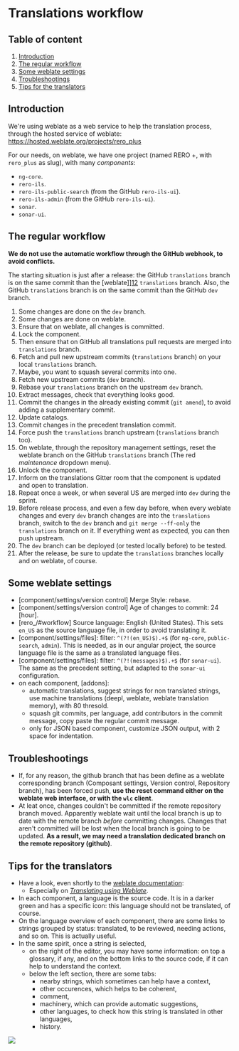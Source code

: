 # Translations workflow

## Table of content

1. [Introduction][6]
1. [The regular workflow][3]
1. [Some weblate settings][5]
1. [Troubleshootings][11]
1. [Tips for the translators][8] 

## Introduction

We're using weblate as a web service to help the translation process, through
the hosted service of weblate: https://hosted.weblate.org/projects/rero_plus

For our needs, on weblate, we have one project (named RERO +, with `rero_plus`
as slug), with many *components*:

- `ng-core`.
- `rero-ils`.
- `rero-ils-public-search` (from the GitHub `rero-ils-ui`).
- `rero-ils-admin` (from the GitHub `rero-ils-ui`).
- `sonar`.
- `sonar-ui`.

## The regular workflow

**We do not use the automatic workflow through the GitHub webhook, to avoid
conflicts.**

The starting situation is just after a release: the GitHub `translations` branch
is on the same commit than the [weblate]][12] `translations` branch. Also, the
GitHub `translations` branch is on the same commit than the GitHub `dev`
branch.

1. Some changes are done on the `dev` branch.
1. Some changes are done on weblate.
1. Ensure that on weblate, all changes is committed.
1. Lock the component.
1. Then ensure that on GitHub all translations pull requests are merged into
   `translations` branch.
1. Fetch and pull new upstream commits (`translations` branch) on your local
   `translations` branch.
1. Maybe, you want to squash several commits into one.
1. Fetch new upstream commits (`dev` branch).
1. Rebase your `translations` branch on the upstream `dev` branch.
1. Extract messages, check that everything looks good.
1. Commit the changes in the already existing commit (`git amend`), to avoid
   adding a supplementary commit.
1. Update catalogs.
1. Commit changes in the precedent translation commit.
1. Force push the `translations` branch upstream (`translations` branch too).
1. On weblate, through the repository management settings, reset the weblate
   branch on the GitHub `translations` branch (The red *maintenance* dropdown
   menu).
1. Unlock the component.
1. Inform on the translations Gitter room that the component is updated and
   open to translation.
1. Repeat once a week, or when several US are merged into `dev` during the
   sprint.
1. Before release process, and even a few day before, when every weblate
   changes and every `dev` branch changes are into the `translations` branch,
   switch to the `dev` branch and `git merge --ff-only` the `translations`
   branch on it. If everything went as expected, you can then push upstream.
1. The `dev` branch can be deployed (or tested locally before) to be tested.
1. After the release, be sure to update the `translations` branches locally and
   on weblate, of course.

## Some weblate settings

- [component/settings/version control] Merge Style: rebase.
- [component/settings/version control] Age of changes to commit: 24 [hour].
- [rero_/#workflow] Source language: English (United States). This sets `en_US`
  as the source language file, in order to avoid translating it.
- [component/settings/files]: filter: `^(?!(en_US)$).+$` (for `ng-core`,
  `public-search`, `admin`). This is needed, as in our angular project, the
  source language file is the same as a translated language files.
- [component/settings/files]: filter: `^(?!(messages)$).+$` (for `sonar-ui`).
  The same as the precedent setting, but adapted to the `sonar-ui`
  configuration.
- on each component, [addons]:
    - automatic translations, suggest strings for non translated strings, use
      machine translations (deepl, weblate, weblate translation memory), with
      80 thresold.
    - squash git commits, per language, add contributors in the commit message,
      copy paste the regular commit message.
    - only for JSON based component, customize JSON output, with 2 space for
      indentation.

## Troubleshootings

- If, for any reason, the github branch that has been define as a weblate
  corresponding branch (Composant settings, Version control, Repository
  branch), has been forced push, **use the reset command either on the weblate
  web interface, or with the `wlc` client**.
- At leat once, changes couldn't be committed if the remote repository branch
  moved. Apparently weblate wait until the local branch is up to date with the
  remote branch *before* committing changes. Changes that aren't committed will
  be lost when the local branch is going to be updated. **As a result, we may
  need a translation dedicated branch on the remote repository (github)**.

## Tips for the translators

- Have a look, even shortly to the [weblate documentation][9]:
    - Especially on [*Translating using Weblate*][10].
- In each component, a language is the source code. It is in a darker green and
  has a specific icon: this language should not be translated, of course.
- On the language overview of each component, there are some links to strings
  grouped by status: translated, to be reviewed, needing actions, and so on.
  This is actually useful.
- In the same spirit, once a string is selected,
    - on the right of the editor, you may have some information: on top a
      glossary, if any, and on the bottom links to the source code, if it can
      help to understand the context.
    - below the left section, there are some tabs:
        - nearby strings, which sometimes can help have a context,
        - other occurences, which helps to be coherent,
        - comment,
        - machinery, which can provide automatic suggestions,
        - other languages, to check how this string is translated in other
          languages,
        - history.

![](intro_weblate.jpg)

[1]: https://docs.weblate.org/en/latest/admin/continuous.html#automatically-receiving-changes-from-github
[2]: https://docs.weblate.org/en/latest/admin/continuous.html#avoiding-merge-conflicts
[3]: #the-regular-workflow
[4]: https://docs.weblate.org/en/latest/wlc.html
[5]: #some-weblate-settings
[6]: #introduction
[7]: #the-very-first-time
[8]: #tips-for-the-translators
[9]: https://docs.weblate.org
[10]: https://docs.weblate.org/en/latest/user/translating.html
[11]: #troubleshootings
[12]: https://hosted.weblate.org/projects/rero_plus/

